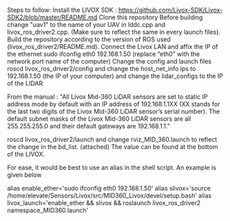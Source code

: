 Steps to follow:
    Install the LIVOX SDK : https://github.com/Livox-SDK/Livox-SDK2/blob/master/README.md
    Clone this repository
    Before building change "uav1" to the name of your UAV in lddc.cpp and livox_ros_driver2.cpp. (Make sure to reflect the same in every launch files). Build the repository according to the version of ROS used (livox_ros_driver2/README.md). 
    Connect the Livox LAN and affix the IP of the ethernet sudo ifconfig eth0 192.168.1.50 (replace “eth0” with the network port name of the computer)
    Change the config and launch files roscd livox_ros_driver2/config and change the host_net_info ips to 192.168.1.50 (the IP of your computer) and change the lidar_configs to the IP of the LIDAR

From the manual : "All Livox Mid-360 LiDAR sensors are set to static IP address mode by default with an IP address of 192.168.1.1XX (XX stands for the last two digits of the Livox Mid-360 LiDAR sensor’s serial number). The default subnet masks of the Livox Mid-360 LiDAR sensors are all 255.255.255.0 and their default gateways are 192.168.1.1."

roscd livox_ros_driver2/launch and change rviz_MID_360.launch to reflect the change in the bd_list. (attached) The value can be found at the bottom of the LIVOX.

For ease, it would be best to use an alias in the shell script. An example is given below

alias enable_ether='sudo ifconfig eth0 192.168.1.50'
alias slivox='source /home/elevate/Sensors/Livox/src/MID360_Livox/devel/setup.bash'
alias livox_launch='enable_ether && slivox && roslaunch livox_ros_driver2 namespace_MID360.launch'